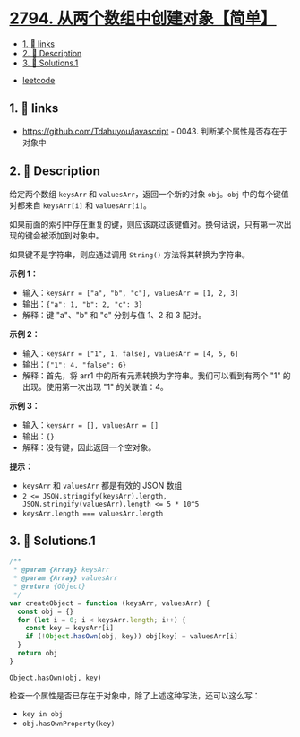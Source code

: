 # [2794. 从两个数组中创建对象【简单】](https://github.com/Tdahuyou/TNotes.leetcode/tree/main/notes/2794.%20%E4%BB%8E%E4%B8%A4%E4%B8%AA%E6%95%B0%E7%BB%84%E4%B8%AD%E5%88%9B%E5%BB%BA%E5%AF%B9%E8%B1%A1%E3%80%90%E7%AE%80%E5%8D%95%E3%80%91)

<!-- region:toc -->

- [1. 🔗 links](#1--links)
- [2. 📝 Description](#2--description)
- [3. 🎯 Solutions.1](#3--solutions1)

<!-- endregion:toc -->

- [leetcode](https://leetcode.cn/problems/create-object-from-two-arrays)

## 1. 🔗 links

- https://github.com/Tdahuyou/javascript - 0043. 判断某个属性是否存在于对象中

## 2. 📝 Description

给定两个数组 `keysArr` 和 `valuesArr`，返回一个新的对象 `obj`。`obj` 中的每个键值对都来自 `keysArr[i]` 和 `valuesArr[i]`。

如果前面的索引中存在重复的键，则应该跳过该键值对。换句话说，只有第一次出现的键会被添加到对象中。

如果键不是字符串，则应通过调用 `String()` 方法将其转换为字符串。

**示例 1：**

- 输入：`keysArr = ["a", "b", "c"], valuesArr = [1, 2, 3]`
- 输出：`{"a": 1, "b": 2, "c": 3}`
- 解释：键 "a"、"b" 和 "c" 分别与值 1、2 和 3 配对。

**示例 2：**

- 输入：`keysArr = ["1", 1, false], valuesArr = [4, 5, 6]`
- 输出：`{"1": 4, "false": 6}`
- 解释：首先，将 arr1 中的所有元素转换为字符串。我们可以看到有两个 "1" 的出现。使用第一次出现 "1" 的关联值：4。

**示例 3：**

- 输入：`keysArr = [], valuesArr = []`
- 输出：`{}`
- 解释：没有键，因此返回一个空对象。

**提示：**

- `keysArr` 和 `valuesArr` 都是有效的 JSON 数组
- `2 <= JSON.stringify(keysArr).length, JSON.stringify(valuesArr).length <= 5 * 10^5`
- `keysArr.length === valuesArr.length`

## 3. 🎯 Solutions.1

```javascript
/**
 * @param {Array} keysArr
 * @param {Array} valuesArr
 * @return {Object}
 */
var createObject = function (keysArr, valuesArr) {
  const obj = {}
  for (let i = 0; i < keysArr.length; i++) {
    const key = keysArr[i]
    if (!Object.hasOwn(obj, key)) obj[key] = valuesArr[i]
  }
  return obj
}
```

`Object.hasOwn(obj, key)`

检查一个属性是否已存在于对象中，除了上述这种写法，还可以这么写：

- `key in obj`
- `obj.hasOwnProperty(key)`
